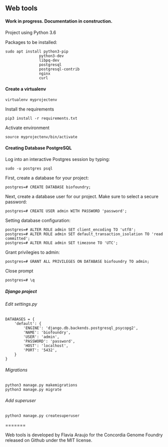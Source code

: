 Web tools
----------
  
#### Work in progress. Documentation in construction.

Project using Python 3.6

Packages to be installed:
  
    sudo apt install python3-pip 
                   python3-dev 
                   libpq-dev 
                   postgresql 
                   postgresql-contrib 
                   nginx 
                   curl

#### Create a virtualenv
    virtualenv myprojectenv

Install the requirements

    pip3 install -r requirements.txt

Activate environment
    
    source myprojectenv/bin/activate         



#### Creating Database PostgreSQL
Log into an interactive Postgres session by typing:

    sudo -u postgres psql

First, create a database for your project:

    postgres=# CREATE DATABASE biofoundry;

Next, create a database user for our project. Make sure to select a secure password:
    
    postgres=# CREATE USER admin WITH PASSWORD 'password';

Setting database configuration:

    postgres=# ALTER ROLE admin SET client_encoding TO 'utf8';
    postgres=# ALTER ROLE admin SET default_transaction_isolation TO 'read committed';
    postgres=# ALTER ROLE admin SET timezone TO 'UTC';

Grant privilegies to admin:

    postgres=# GRANT ALL PRIVILEGES ON DATABASE biofoundry TO admin;

Close prompt
    
    postgres=# \q


##### Django project
###### Edit settings.py

    DATABASES = {
        'default': {
            'ENGINE': 'django.db.backends.postgresql_psycopg2',
            'NAME': 'biofoundry',
            'USER': 'admin',
            'PASSWORD': 'password',
            'HOST': 'localhost',
            'PORT': '5432',
        }
    }

###### Migrations
    python3 manage.py makemigrations
    python3 manage.py migrate 

###### Add superuser
    python3 manage.py createsuperuser

=======
    

Web tools is developed by Flavia Araujo for the Concordia Genome Foundry released on Github under the MIT license.

